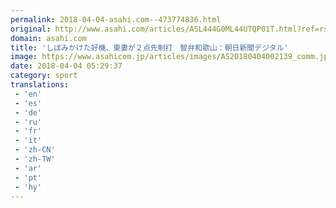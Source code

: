 ```yaml
---
permalink: 2018-04-04-asahi.com--473774836.html
original: http://www.asahi.com/articles/ASL444G0ML44UTQP01T.html?ref=rss
domain: asahi.com
title: 'しぼみかけた好機、東妻が２点先制打　智弁和歌山：朝日新聞デジタル'
image: https://www.asahicom.jp/articles/images/AS20180404002139_comm.jpg
date: 2018-04-04 05:29:37
category: sport
translations: 
 - 'en'
 - 'es'
 - 'de'
 - 'ru'
 - 'fr'
 - 'it'
 - 'zh-CN'
 - 'zh-TW'
 - 'ar'
 - 'pt'
 - 'hy'
---
```


